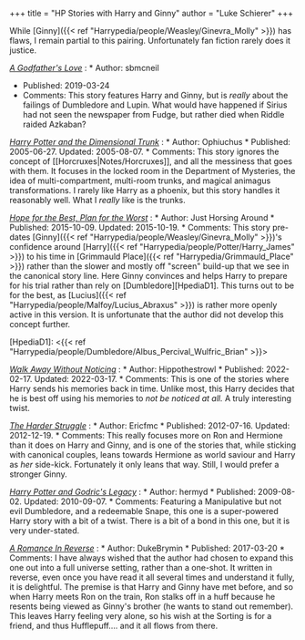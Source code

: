 +++
title = "HP Stories with Harry and Ginny"
author = "Luke Schierer"
+++

While [Ginny]({{< ref "Harrypedia/people/Weasley/Ginevra_Molly" >}}) has flaws,
I remain partial to this pairing.  Unfortunately fan fiction rarely does it
justice.  

_[A Godfather's Love](https://archiveofourown.org/works/18216887)_
:  * Author: sbmcneil
   * Published: 2019-03-24
   * Comments: This story features Harry and Ginny, but is *really* about the
     failings of Dumbledore and Lupin.  What would have happened if Sirius had
     not seen the newspaper from Fudge, but rather died when Riddle raided
     Azkaban?  

_[Harry Potter and the Dimensional Trunk](https://www.fanfiction.net/s/2456938)_
:   * Author: Ophiuchus
    * Published: 2005-06-27. Updated: 2005-08-07. 
    * Comments: This story ignores the concept of [[Horcruxes|Notes/Horcruxes]],
      and all the messiness that goes with them.  It focuses in the locked room
      in the Department of Mysteries, the idea of multi-compartment, multi-room
      trunks, and magical animagus transformations.  I rarely like Harry as a
      phoenix, but this story handles it reasonably well.  What I *really* like
      is the trunks.

_[Hope for the Best, Plan for the Worst](https://siye.co.uk/viewstory.php?sid=130020)_
:   * Author: Just Horsing Around
    * Published: 2015-10-09. Updated: 2015-10-19.
    * Comments: This story pre-dates [Ginny]({{< ref "Harrypedia/people/Weasley/Ginevra_Molly" >}})'s 
      confidence around [Harry]({{< ref "Harrypedia/people/Potter/Harry_James" >}}) 
      to his time in [Grimmauld Place]({{< ref "Harrypedia/Grimmauld_Place" >}}) 
      rather than the slower and mostly off "screen" build-up that we see in
      the canonical story line.  Here Ginny convinces and helps Harry to
      prepare for his trial rather than rely on [Dumbledore][HpediaD1].
      This turns out to be for the best, as [Lucius]({{< ref "Harrypedia/people/Malfoy/Lucius_Abraxus" >}}) 
      is rather more openly active in this version.  It is unfortunate that the
      author did not develop this concept further.

[HpediaD1]: <{{< ref "Harrypedia/people/Dumbledore/Albus_Percival_Wulfric_Brian" >}}>

_[Walk Away Without Noticing](https://www.fanfiction.net/s/14040641/5/Walk-Away-Without-Noticing)_
:   * Author: Hippothestrowl 
    * Published: 2022-02-17. Updated: 2022-03-17.
    * Comments: This is one of the stories where Harry sends his memories back
      in time.  Unlike most, this Harry decides that he is best off using his
      memories to *not be noticed at all.*  A truly interesting twist.

_[The Harder Struggle](https://www.fanfiction.net/s/8326015)_
:   * Author: Ericfmc
    * Published: 2012-07-16. Updated: 2012-12-19.
    * Comments: This really focuses more on Ron and Hermione than it does on
      Harry and Ginny, and is one of the stories that, while sticking with
      canonical couples, leans towards Hermione as world saviour and Harry as
      *her* side-kick.  Fortunately it only leans that way.  Still, I would
      prefer a stronger Ginny. 

_[Harry Potter and Godric's Legacy](https://www.fanfiction.net/s/5270746)_
:   * Author: hermyd
    * Published: 2009-08-02. Updated: 2010-09-07. 
    * Comments: Featuring a Manipulative but not evil Dumbledore, and a
      redeemable Snape, this one is a super-powered Harry story with a bit of a
      twist.  There is a bit of a bond in this one, but it is very under-stated.

_[A Romance In Reverse](https://www.fanfiction.net/s/12413357)_
:   * Author: DukeBrymin
    * Published: 2017-03-20
    * Comments: I have always wished that the author had chosen to expand this
      one out into a full universe setting, rather than a one-shot.  It written
      in reverse, even once you have read it all several times and understand it
      fully, it is delightful.  The premise is that Harry and Ginny have met
      before, and so when Harry meets Ron on the train, Ron stalks off in a huff
      because he resents being viewed as Ginny's brother (he wants to stand out
      remember).  This leaves Harry feeling very alone, so his wish at the
      Sorting is for a friend, and thus Hufflepuff.... and it all flows from
      there. 

